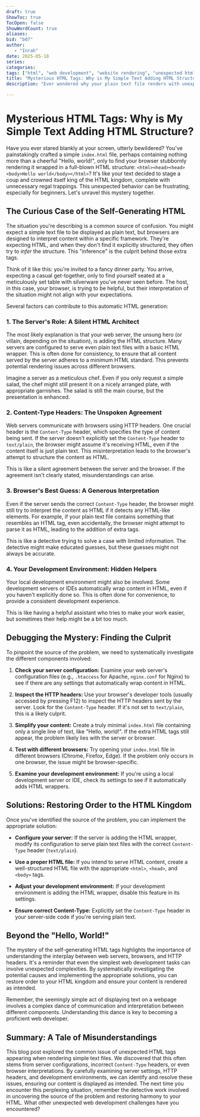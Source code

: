 ```yaml
---
draft: true
ShowToc: true
TocOpen: false
ShowWordCount: true
aliases: 
bid: "b07"
author:
   - "Inrah"
date: 2025-05-18
series: 
categories: 
tags: ["html", "web development", "website rendering", "unexpected html tags", "debugging", "html parsing"]
title: "Mysterious HTML Tags: Why is My Simple Text Adding HTML Structure?"
description: "Ever wondered why your plain text file renders with unexpected HTML tags? This blog post dives deep into the reasons behind this phenomenon, exploring browser behaviour, server-side rendering, and potential solutions."

---
```


# Mysterious HTML Tags: Why is My Simple Text Adding HTML Structure?

Have you ever stared blankly at your screen, utterly bewildered? You've painstakingly crafted a simple `index.html` file, perhaps containing nothing more than a cheerful "Hello, world!", only to find your browser stubbornly rendering it wrapped in a full-blown HTML structure: `<html><head><head><body>Hello world</body></html>`?  It's like your text decided to stage a coup and crowned itself king of the HTML kingdom, complete with unnecessary regal trappings.  This unexpected behavior can be frustrating, especially for beginners.  Let's unravel this mystery together.

## The Curious Case of the Self-Generating HTML

The situation you're describing is a common source of confusion. You might expect a simple text file to be displayed as plain text, but browsers are designed to interpret content within a specific framework. They're expecting HTML, and when they don't find it explicitly structured, they often try to *infer* the structure.  This "inference" is the culprit behind those extra tags.

Think of it like this: you're invited to a fancy dinner party. You arrive, expecting a casual get-together, only to find yourself seated at a meticulously set table with silverware you've never seen before.  The host, in this case, your browser, is trying to be helpful, but their interpretation of the situation might not align with your expectations.

Several factors can contribute to this automatic HTML generation:

### 1. The Server's Role:  A Silent HTML Architect

The most likely explanation is that your web server, the unsung hero (or villain, depending on the situation), is adding the HTML structure.  Many servers are configured to serve even plain text files with a basic HTML wrapper. This is often done for consistency, to ensure that all content served by the server adheres to a minimum HTML standard.  This prevents potential rendering issues across different browsers.

Imagine a server as a meticulous chef.  Even if you only request a simple salad, the chef might still present it on a nicely arranged plate, with appropriate garnishes.  The salad is still the main course, but the presentation is enhanced.

### 2. Content-Type Headers: The Unspoken Agreement

Web servers communicate with browsers using HTTP headers. One crucial header is the `Content-Type` header, which specifies the type of content being sent. If the server doesn't explicitly set the `Content-Type` header to `text/plain`, the browser might assume it's receiving HTML, even if the content itself is just plain text.  This misinterpretation leads to the browser's attempt to structure the content as HTML.

This is like a silent agreement between the server and the browser. If the agreement isn't clearly stated, misunderstandings can arise.

### 3. Browser's Best Guess:  A Generous Interpretation

Even if the server sends the correct `Content-Type` header, the browser might still try to interpret the content as HTML if it detects any HTML-like elements.  For example, if your plain text file contains something that resembles an HTML tag, even accidentally, the browser might attempt to parse it as HTML, leading to the addition of extra tags.

This is like a detective trying to solve a case with limited information.  The detective might make educated guesses, but these guesses might not always be accurate.

### 4. Your Development Environment:  Hidden Helpers

Your local development environment might also be involved. Some development servers or IDEs automatically wrap content in HTML, even if you haven't explicitly done so.  This is often done for convenience, to provide a consistent development experience.

This is like having a helpful assistant who tries to make your work easier, but sometimes their help might be a bit too much.


## Debugging the Mystery:  Finding the Culprit

To pinpoint the source of the problem, we need to systematically investigate the different components involved:

1. **Check your server configuration:** Examine your web server's configuration files (e.g., `.htaccess` for Apache, `nginx.conf` for Nginx) to see if there are any settings that automatically wrap content in HTML.

2. **Inspect the HTTP headers:** Use your browser's developer tools (usually accessed by pressing F12) to inspect the HTTP headers sent by the server.  Look for the `Content-Type` header.  If it's not set to `text/plain`, this is a likely culprit.

3. **Simplify your content:** Create a truly minimal `index.html` file containing only a single line of text, like "Hello, world!".  If the extra HTML tags still appear, the problem likely lies with the server or browser.

4. **Test with different browsers:** Try opening your `index.html` file in different browsers (Chrome, Firefox, Edge).  If the problem only occurs in one browser, the issue might be browser-specific.

5. **Examine your development environment:** If you're using a local development server or IDE, check its settings to see if it automatically adds HTML wrappers.


## Solutions:  Restoring Order to the HTML Kingdom

Once you've identified the source of the problem, you can implement the appropriate solution:

* **Configure your server:** If the server is adding the HTML wrapper, modify its configuration to serve plain text files with the correct `Content-Type` header (`text/plain`).

* **Use a proper HTML file:** If you intend to serve HTML content, create a well-structured HTML file with the appropriate `<html>`, `<head>`, and `<body>` tags.

* **Adjust your development environment:** If your development environment is adding the HTML wrapper, disable this feature in its settings.

* **Ensure correct Content-Type:**  Explicitly set the `Content-Type` header in your server-side code if you're serving plain text.


<!-- -->

##  Beyond the "Hello, World!"

The mystery of the self-generating HTML tags highlights the importance of understanding the interplay between web servers, browsers, and HTTP headers.  It's a reminder that even the simplest web development tasks can involve unexpected complexities.  By systematically investigating the potential causes and implementing the appropriate solutions, you can restore order to your HTML kingdom and ensure your content is rendered as intended.

Remember, the seemingly simple act of displaying text on a webpage involves a complex dance of communication and interpretation between different components.  Understanding this dance is key to becoming a proficient web developer.


## Summary:  A Tale of Misunderstandings

This blog post explored the common issue of unexpected HTML tags appearing when rendering simple text files. We discovered that this often stems from server configurations, incorrect `Content-Type` headers, or even browser interpretations.  By carefully examining server settings, HTTP headers, and development environments, we can identify and resolve these issues, ensuring our content is displayed as intended.  The next time you encounter this perplexing situation, remember the detective work involved in uncovering the source of the problem and restoring harmony to your HTML.  What other unexpected web development challenges have you encountered?


<!-- -->
<!--  Blog Description: Ever wondered why your plain text file renders with unexpected HTML tags? This blog post dives deep into the reasons behind this phenomenon, exploring browser behavior, server-side rendering, and potential solutions.  -->
<!--  Blog Tags: ["html", "web development", "website rendering", "unexpected html tags", "debugging", "html parsing"]  -->

<!-- -->
 